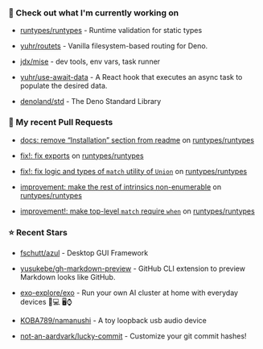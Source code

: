 ### 👷 Check out what I'm currently working on



- [runtypes/runtypes](https://github.com/runtypes/runtypes) - Runtime validation for static types

- [yuhr/routets](https://github.com/yuhr/routets) - Vanilla filesystem-based routing for Deno.

- [jdx/mise](https://github.com/jdx/mise) - dev tools, env vars, task runner

- [yuhr/use-await-data](https://github.com/yuhr/use-await-data) - A React hook that executes an async task to populate the desired data.

- [denoland/std](https://github.com/denoland/std) - The Deno Standard Library

### 🔨 My recent Pull Requests



- [docs: remove “Installation” section from readme](https://github.com/runtypes/runtypes/pull/437) on [runtypes/runtypes](https://github.com/runtypes/runtypes)

- [fix!: fix exports](https://github.com/runtypes/runtypes/pull/436) on [runtypes/runtypes](https://github.com/runtypes/runtypes)

- [fix!: fix logic and types of `match` utility of `Union`](https://github.com/runtypes/runtypes/pull/435) on [runtypes/runtypes](https://github.com/runtypes/runtypes)

- [improvement: make the rest of intrinsics non-enumerable](https://github.com/runtypes/runtypes/pull/434) on [runtypes/runtypes](https://github.com/runtypes/runtypes)

- [improvement!: make top-level `match` require `when`](https://github.com/runtypes/runtypes/pull/433) on [runtypes/runtypes](https://github.com/runtypes/runtypes)

### ⭐ Recent Stars



- [fschutt/azul](https://github.com/fschutt/azul) - Desktop GUI Framework

- [yusukebe/gh-markdown-preview](https://github.com/yusukebe/gh-markdown-preview) - GitHub CLI extension to preview Markdown looks like GitHub.

- [exo-explore/exo](https://github.com/exo-explore/exo) - Run your own AI cluster at home with everyday devices 📱💻 🖥️⌚

- [KOBA789/namanushi](https://github.com/KOBA789/namanushi) - A toy loopback usb audio device

- [not-an-aardvark/lucky-commit](https://github.com/not-an-aardvark/lucky-commit) - Customize your git commit hashes!